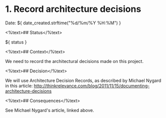 # 1. Record architecture decisions

Date: ${ date_created.strftime("%d/%m/%Y %H:%M") }

<%text>## Status</%text>

${ status }

<%text>## Context</%text>

We need to record the architectural decisions made on this project.

<%text>## Decision</%text>

We will use Architecture Decision Records, as described by Michael Nygard in this article: http://thinkrelevance.com/blog/2011/11/15/documenting-architecture-decisions

<%text>## Consequences</%text>

See Michael Nygard's article, linked above.